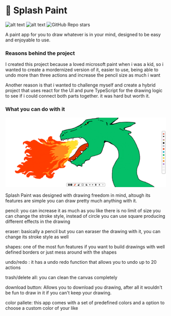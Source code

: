 # 🫟 Splash Paint

![alt text](https://img.shields.io/badge/contributions-welcome-green)
![alt text](https://img.shields.io/badge/website-up-green)
![GitHub Repo stars](https://img.shields.io/github/stars/creativeplot/Splash-Paint)

A paint app for you to draw whatever is in your mind, designed to be easy and enjoyable to use.

### Reasons behind the project

I created this project because a loved microsoft paint when i was a kid, so i wanted to create a mordernized version of it, easier to use, being able to undo more than three actions and increase the pencil size as much i want

Another reason is that i wanted to challenge myself and create a hybrid project that uses react for the UI and pure TypeScript for the drawing logic to see if i could connect both parts together. it was hard but worth it.


### What you can do with it
![Alt text](src/assets/splash-paint-dragon.png)

Splash Paint was designed with drawing freedom in mind, altough its features are simple you can draw pretty much anything with it.

pencil: you can increase it as much as you like there is no limit of size you can change the stroke style, instead of circle you can use square producing different effects in the drawing

eraser: basically a pencil but you can earaser the drawing with it, you can change its stroke style as well

shapes: one of the most fun features if you want to build drawings with well defined borders or just mess around with the shapes

undo/redo : it has a undo redo function that allows you to undo up to 20 actions

trash/delete all: you can clean the canvas completely

download button: Allows you to download you drawing, after all it wouldn't be fun to draw in it if you can't keep your drawing.

color pallete: this app comes with a set of predefined colors and a option to choose a custom color of your like
